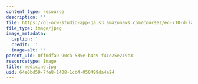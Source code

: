 ```yaml
---
content_type: resource
description: ''
file: https://ol-ocw-studio-app-qa.s3.amazonaws.com/courses/ec-710-d-lab-medical-technologies-for-the-developing-world-spring-2010/64e0bd597fe814081cb4050499da4a24_medicine.jpg
file_type: image/jpeg
image_metadata:
  caption: ''
  credit: ''
  image-alt: ''
parent_uid: 0ff0dfa9-90ca-535e-b4c9-f41e25e219c3
resourcetype: Image
title: medicine.jpg
uid: 64e0bd59-7fe8-1408-1cb4-050499da4a24
---
```

